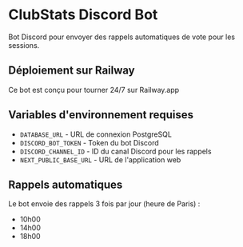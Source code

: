 # ClubStats Discord Bot

Bot Discord pour envoyer des rappels automatiques de vote pour les sessions.

## Déploiement sur Railway

Ce bot est conçu pour tourner 24/7 sur Railway.app

## Variables d'environnement requises

- `DATABASE_URL` - URL de connexion PostgreSQL
- `DISCORD_BOT_TOKEN` - Token du bot Discord
- `DISCORD_CHANNEL_ID` - ID du canal Discord pour les rappels
- `NEXT_PUBLIC_BASE_URL` - URL de l'application web

## Rappels automatiques

Le bot envoie des rappels 3 fois par jour (heure de Paris) :
- 10h00
- 14h00
- 18h00
